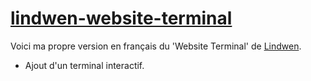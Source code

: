 # [lindwen-website-terminal](https://github.com/Lindwen/lindwen-website-terminal)

Voici ma propre version en français du 'Website Terminal' de [Lindwen](https://github.com/Lindwen). 

- Ajout d'un terminal interactif.
